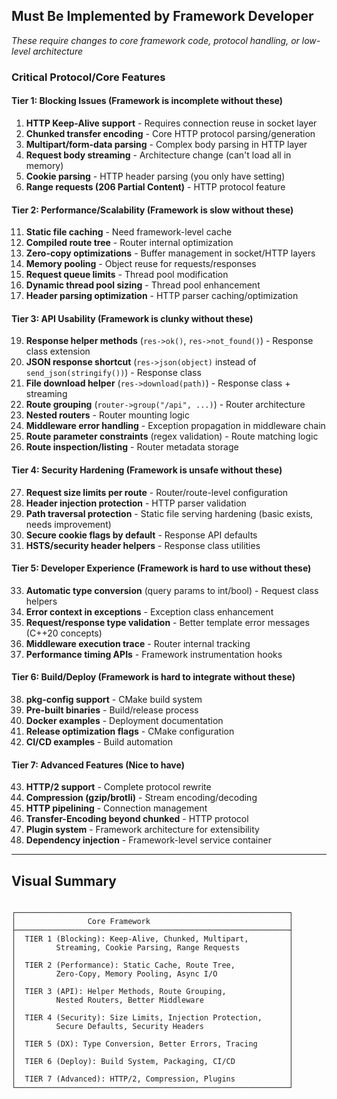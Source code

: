 ## **Must Be Implemented by Framework Developer**

_These require changes to core framework code, protocol handling, or low-level architecture_

### Critical Protocol/Core Features

#### **Tier 1: Blocking Issues (Framework is incomplete without these)**

1.  **HTTP Keep-Alive support** - Requires connection reuse in socket layer
2.  **Chunked transfer encoding** - Core HTTP protocol parsing/generation
3.  **Multipart/form-data parsing** - Complex body parsing in HTTP layer
4.  **Request body streaming** - Architecture change (can't load all in memory)
5.  **Cookie parsing** - HTTP header parsing (you only have setting)
6.  **Range requests (206 Partial Content)** - HTTP protocol feature

#### **Tier 2: Performance/Scalability (Framework is slow without these)**

11. **Static file caching** - Need framework-level cache
12. **Compiled route tree** - Router internal optimization
13. **Zero-copy optimizations** - Buffer management in socket/HTTP layers
14. **Memory pooling** - Object reuse for requests/responses
15. **Request queue limits** - Thread pool modification
16. **Dynamic thread pool sizing** - Thread pool enhancement
17. **Header parsing optimization** - HTTP parser caching/optimization

#### **Tier 3: API Usability (Framework is clunky without these)**

19. **Response helper methods** (`res->ok()`, `res->not_found()`) - Response class extension
20. **JSON response shortcut** (`res->json(object)` instead of `send_json(stringify())`) - Response class
21. **File download helper** (`res->download(path)`) - Response class + streaming
22. **Route grouping** (`router->group("/api", ...)`) - Router architecture
23. **Nested routers** - Router mounting logic
24. **Middleware error handling** - Exception propagation in middleware chain
25. **Route parameter constraints** (regex validation) - Route matching logic
26. **Route inspection/listing** - Router metadata storage

#### **Tier 4: Security Hardening (Framework is unsafe without these)**

27. **Request size limits per route** - Router/route-level configuration
28. **Header injection protection** - HTTP parser validation
29. **Path traversal protection** - Static file serving hardening (basic exists, needs improvement)
30. **Secure cookie flags by default** - Response API defaults
31. **HSTS/security header helpers** - Response class utilities

#### **Tier 5: Developer Experience (Framework is hard to use without these)**

33. **Automatic type conversion** (query params to int/bool) - Request class helpers
34. **Error context in exceptions** - Exception class enhancement
35. **Request/response type validation** - Better template error messages (C++20 concepts)
36. **Middleware execution trace** - Router internal tracking
37. **Performance timing APIs** - Framework instrumentation hooks

#### **Tier 6: Build/Deploy (Framework is hard to integrate without these)**

38. **pkg-config support** - CMake build system
39. **Pre-built binaries** - Build/release process
40. **Docker examples** - Deployment documentation
41. **Release optimization flags** - CMake configuration
42. **CI/CD examples** - Build automation

#### **Tier 7: Advanced Features (Nice to have)**

43. **HTTP/2 support** - Complete protocol rewrite
44. **Compression (gzip/brotli)** - Stream encoding/decoding
45. **HTTP pipelining** - Connection management
46. **Transfer-Encoding beyond chunked** - HTTP protocol
47. **Plugin system** - Framework architecture for extensibility
48. **Dependency injection** - Framework-level service container

---

## **Visual Summary**

```

┌─────────────────────────────────────────────────────────────┐
│                Core Framework                               │
├─────────────────────────────────────────────────────────────┤
│  TIER 1 (Blocking): Keep-Alive, Chunked, Multipart,         │
│         Streaming, Cookie Parsing, Range Requests           │
│                                                             │
│  TIER 2 (Performance): Static Cache, Route Tree,            │
│         Zero-Copy, Memory Pooling, Async I/O                │
│                                                             │
│  TIER 3 (API): Helper Methods, Route Grouping,              │
│         Nested Routers, Better Middleware                   │
│                                                             │
│  TIER 4 (Security): Size Limits, Injection Protection,      │
│         Secure Defaults, Security Headers                   │
│                                                             │
│  TIER 5 (DX): Type Conversion, Better Errors, Tracing       │
│                                                             │
│  TIER 6 (Deploy): Build System, Packaging, CI/CD            │
│                                                             │
│  TIER 7 (Advanced): HTTP/2, Compression, Plugins            │
└─────────────────────────────────────────────────────────────┘
```
